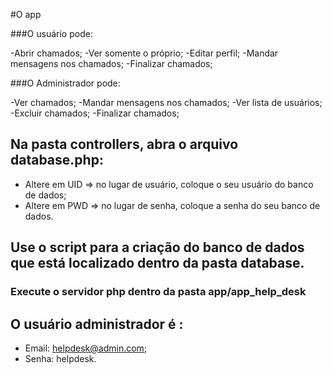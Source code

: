  #O app
 
 ###O usuário pode:
 
 -Abrir chamados;
 -Ver somente o próprio;
 -Editar perfil;
 -Mandar mensagens nos chamados;
 -Finalizar chamados;
 
 ###O Administrador pode:
 
 -Ver chamados;
 -Mandar mensagens nos chamados;
 -Ver lista de usuários;
 -Excluir chamados;
 -Finalizar chamados;
 
 ## Na pasta controllers, abra o arquivo database.php: 
  - Altere em UID => no lugar de usuário, coloque o seu usuário do banco de dados;
  - Altere em PWD => no lugar de senha, coloque a senha do seu banco de dados.

 ## Use o script para a criação do banco de dados que está localizado dentro da pasta database.

 ### Execute o servidor php dentro da pasta app/app_help_desk

 ## O usuário administrador é :
   - Email: helpdesk@admin.com;
   - Senha: helpdesk.
